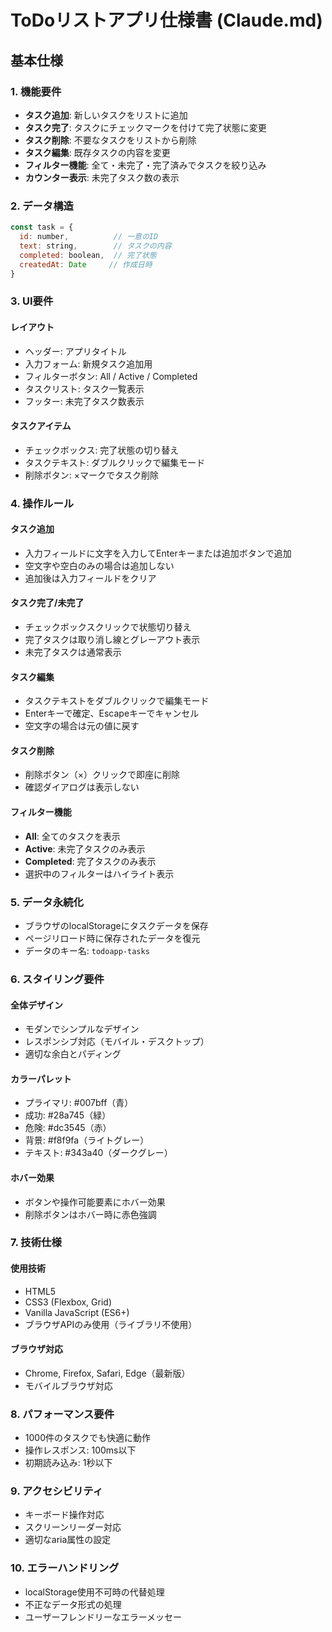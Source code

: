 # ToDoリストアプリ仕様書 (Claude.md)

## 基本仕様

### 1. 機能要件
- **タスク追加**: 新しいタスクをリストに追加
- **タスク完了**: タスクにチェックマークを付けて完了状態に変更
- **タスク削除**: 不要なタスクをリストから削除
- **タスク編集**: 既存タスクの内容を変更
- **フィルター機能**: 全て・未完了・完了済みでタスクを絞り込み
- **カウンター表示**: 未完了タスク数の表示

### 2. データ構造
```javascript
const task = {
  id: number,          // 一意のID
  text: string,        // タスクの内容
  completed: boolean,  // 完了状態
  createdAt: Date     // 作成日時
}
```

### 3. UI要件

#### レイアウト
- ヘッダー: アプリタイトル
- 入力フォーム: 新規タスク追加用
- フィルターボタン: All / Active / Completed
- タスクリスト: タスク一覧表示
- フッター: 未完了タスク数表示

#### タスクアイテム
- チェックボックス: 完了状態の切り替え
- タスクテキスト: ダブルクリックで編集モード
- 削除ボタン: ×マークでタスク削除

### 4. 操作ルール

#### タスク追加
- 入力フィールドに文字を入力してEnterキーまたは追加ボタンで追加
- 空文字や空白のみの場合は追加しない
- 追加後は入力フィールドをクリア

#### タスク完了/未完了
- チェックボックスクリックで状態切り替え
- 完了タスクは取り消し線とグレーアウト表示
- 未完了タスクは通常表示

#### タスク編集
- タスクテキストをダブルクリックで編集モード
- Enterキーで確定、Escapeキーでキャンセル
- 空文字の場合は元の値に戻す

#### タスク削除
- 削除ボタン（×）クリックで即座に削除
- 確認ダイアログは表示しない

#### フィルター機能
- **All**: 全てのタスクを表示
- **Active**: 未完了タスクのみ表示
- **Completed**: 完了タスクのみ表示
- 選択中のフィルターはハイライト表示

### 5. データ永続化
- ブラウザのlocalStorageにタスクデータを保存
- ページリロード時に保存されたデータを復元
- データのキー名: `todoapp-tasks`

### 6. スタイリング要件

#### 全体デザイン
- モダンでシンプルなデザイン
- レスポンシブ対応（モバイル・デスクトップ）
- 適切な余白とパディング

#### カラーパレット
- プライマリ: #007bff（青）
- 成功: #28a745（緑）
- 危険: #dc3545（赤）
- 背景: #f8f9fa（ライトグレー）
- テキスト: #343a40（ダークグレー）

#### ホバー効果
- ボタンや操作可能要素にホバー効果
- 削除ボタンはホバー時に赤色強調

### 7. 技術仕様

#### 使用技術
- HTML5
- CSS3 (Flexbox, Grid)
- Vanilla JavaScript (ES6+)
- ブラウザAPIのみ使用（ライブラリ不使用）

#### ブラウザ対応
- Chrome, Firefox, Safari, Edge（最新版）
- モバイルブラウザ対応

### 8. パフォーマンス要件
- 1000件のタスクでも快適に動作
- 操作レスポンス: 100ms以下
- 初期読み込み: 1秒以下

### 9. アクセシビリティ
- キーボード操作対応
- スクリーンリーダー対応
- 適切なaria属性の設定

### 10. エラーハンドリング
- localStorage使用不可時の代替処理
- 不正なデータ形式の処理
- ユーザーフレンドリーなエラーメッセー